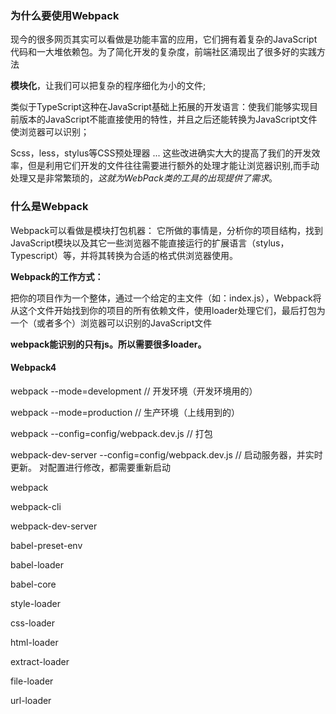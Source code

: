 ### 为什么要使用Webpack

现今的很多网页其实可以看做是功能丰富的应用，它们拥有着复杂的JavaScript代码和一大堆依赖包。为了简化开发的复杂度，前端社区涌现出了很多好的实践方法

  **模块化**，让我们可以把复杂的程序细化为小的文件;

  类似于TypeScript这种在JavaScript基础上拓展的开发语言：使我们能够实现目前版本的JavaScript不能直接使用的特性，并且之后还能转换为JavaScript文件使浏览器可以识别；

  Scss，less，stylus等CSS预处理器
  ...
这些改进确实大大的提高了我们的开发效率，但是利用它们开发的文件往往需要进行额外的处理才能让浏览器识别,而手动处理又是非常繁琐的，*这就为WebPack类的工具的出现提供了需求*。

### 什么是Webpack

  Webpack可以看做是模块打包机器： 它所做的事情是，分析你的项目结构，找到JavaScript模块以及其它一些浏览器不能直接运行的扩展语言（stylus， Typescript）等，并将其转换为合适的格式供浏览器使用。

  **Webpack的工作方式：**

  把你的项目作为一个整体，通过一个给定的主文件（如：index.js），Webpack将从这个文件开始找到你的项目的所有依赖文件，使用loader处理它们，最后打包为一个（或者多个）浏览器可以识别的JavaScript文件

  **webpack能识别的只有js。所以需要很多loader。**

#### Webpack4

  webpack --mode=development  // 开发环境（开发环境用的）

  webpack --mode=production   // 生产环境（上线用到的）

  webpack --config=config/webpack.dev.js    // 打包

  webpack-dev-server --config=config/webpack.dev.js   // 启动服务器，并实时更新。 对配置进行修改，都需要重新启动

  webpack 

  webpack-cli 

  webpack-dev-server

  babel-preset-env

  babel-loader

  babel-core

  style-loader

  css-loader 

  html-loader 

  extract-loader

  file-loader 
  
  url-loader

  